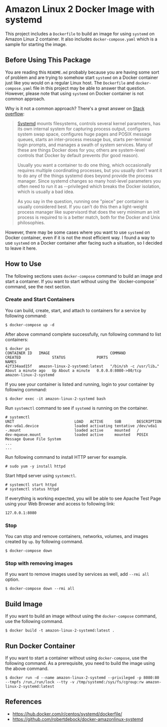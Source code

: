 # Amazon Linux 2 Docker Image with systemd

This project includes a `Dockerfile` to build an image for using `systemd` on Amazon Linux 2 container. It also includes `docker-compose.yaml` which is a sample for starting the image.

## Before Using This Package

You are reading this `README.md` probably because you are having some sort of problem and are trying to somehow start `systemd` on a Docker container just like you would on a regular Linux host.
The `Dockerfile` and `docker-compose.yaml` file in this project may be able to answer that question. However, please note that using `systemd` on Docker container is not common approach.

Why is it not a common approach? There's a great answer on [Stack overflow](https://stackoverflow.com/questions/51979553/is-it-recommended-to-run-systemd-inside-docker-container):

> [Systemd](https://www.freedesktop.org/wiki/Software/systemd/) mounts filesystems, controls several kernel parameters, has its own internal system for capturing process output, configures system swap space, configures huge pages and POSIX message queues, starts an inter-process message bus, starts per-terminal login prompts, and manages a swath of system services. Many of these are things Docker does for you; others are system-level controls that Docker by default prevents (for good reason).
>
> Usually you want a container to do one thing, which occasionally requires multiple coordinating processes, but you usually don't want it to do any of the things systemd does beyond provide the process manager. Since systemd changes so many host-level parameters you often need to run it as --privileged which breaks the Docker isolation, which is usually a bad idea.
> 
> As you say in the question, running one "piece" per container is usually considered best. If you can't do this then a light-weight process manager like supervisord that does the very minimum an init process is required to is a better match, both for the Docker and Unix philosophies.

However, there may be some cases where you want to use `systemd` on Docker container, even if it is not the most efficient way. I found a way to use `systemd` on a Docker container after facing such a situation, so I decided to leave it here.

## How to Use

The following sections uses `docker-compose` command to build an image and start a container. If you want to start without using the `docker-compose`` command, see the next section.

### Create and Start Containers

You can build, create, start, and attach to containers for a service by following command:

```
$ docker-compose up -d
```

After above command complete successfully, run following command to list containers:

```
$ docker ps
CONTAINER ID   IMAGE                           COMMAND                  CREATED              STATUS              PORTS                    NAMES
42f334aad15f   amazon-linux-2-systemd:latest   "/bin/sh -c /usr/lib…"   About a minute ago   Up About a minute   0.0.0.0:8080->80/tcp     amazon-linux-2-systemd
```

If you see your container is listed and running, login to your container by following command: 

```
$ docker exec -it amazon-linux-2-systemd bash
```

Run `systemctl` command to see if `systemd` is running on the container.

```
# systemctl
UNIT                           LOAD   ACTIVE     SUB       DESCRIPTION
dev-vda1.device                loaded activating tentative /dev/vda1
-.mount                        loaded active     mounted   /
dev-mqueue.mount               loaded active     mounted   POSIX Message Queue File System
...
...
```

Run following command to install HTTP server for example. 

```
# sudo yum -y install httpd
```

Start httpd server using `systemctl`.

```
# systemctl start httpd
# systemctl status httpd
```

If everything is working expected, you will be able to see Apache Test Page using your Web Browser and access to following link:

```
127.0.0.1:8080
```

### Stop

You can stop and remove containers, networks, volumes, and images created by `up`. by following command.

```
$ docker-compose down
```

### Stop with removing images

If you want to remove images used by services as well, add `--rmi all` option.

```
$ docker-compose down --rmi all
```

## Build Image

If you want to build an image without using the `docker-compose` command, use the following command.

```
$ docker build -t amazon-linux-2-systemd:latest .
```

## Run Docker Container

If you want to start a container without using `docker-compose`, use the following command. As a prerequisite, you need to build the image using the above command.

```
$ docker run -d --name amazon-linux-2-systemd --privileged -p 8080:80 --tmpfs /run,/run/lock --tty -v /tmp/systemd:/sys/fs/cgroup:rw amazon-linux-2-systemd:latest
```

## References
- https://hub.docker.com/r/centos/systemd/dockerfile/
- https://github.com/robertdebock/docker-amazonlinux-systemd